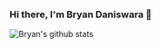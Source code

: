 ### Hi there, I'm Bryan Daniswara 👋

<!--
**bryandaniswara/bryandaniswara** is a ✨ _special_ ✨ repository because its `README.md` (this file) appears on your GitHub profile.

Here are some ideas to get you started:

- 🔭 I’m currently working on ...
- 🌱 I’m currently learning ...
- 👯 I’m looking to collaborate on ...
- 🤔 I’m looking for help with ...
- 💬 Ask me about ...
- 📫 How to reach me: ...
- 😄 Pronouns: ...
- ⚡ Fun fact: ...
-->

![Bryan's github stats](https://github-stats.bryandaniswara.xyz/api?username=bryandaniswara&show_icons=true)
